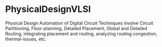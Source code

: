 PhysicalDesignVLSI
==================
Physical Design Automation of Digital Circuit Techniques involve Circuit Partitioning, Floor-planning, Detailed Placement, Global and Detailed Routing, integrating placement and routing, analyzing routing congestion, thermal-issues, etc.
